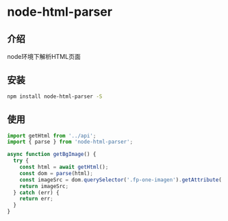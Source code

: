 # node-html-parser



## 介绍

node环境下解析HTML页面



## 安装

```bash
npm install node-html-parser -S
```



## 使用

```js
import getHtml from '../api';
import { parse } from 'node-html-parser';

async function getBgImage() {
  try {
    const html = await getHtml();
    const dom = parse(html);
    const imageSrc = dom.querySelector('.fp-one-imagen').getAttribute('src');
    return imageSrc;
  } catch (err) {
    return err;
  }
}
```





